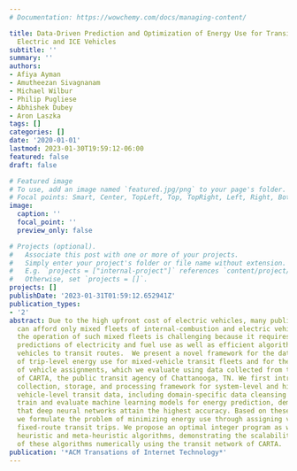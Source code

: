 ```yaml
---
# Documentation: https://wowchemy.com/docs/managing-content/

title: Data-Driven Prediction and Optimization of Energy Use for Transit Fleets of
  Electric and ICE Vehicles
subtitle: ''
summary: ''
authors:
- Afiya Ayman
- Amutheezan Sivagnanam
- Michael Wilbur
- Philip Pugliese
- Abhishek Dubey
- Aron Laszka
tags: []
categories: []
date: '2020-01-01'
lastmod: 2023-01-30T19:59:12-06:00
featured: false
draft: false

# Featured image
# To use, add an image named `featured.jpg/png` to your page's folder.
# Focal points: Smart, Center, TopLeft, Top, TopRight, Left, Right, BottomLeft, Bottom, BottomRight.
image:
  caption: ''
  focal_point: ''
  preview_only: false

# Projects (optional).
#   Associate this post with one or more of your projects.
#   Simply enter your project's folder or file name without extension.
#   E.g. `projects = ["internal-project"]` references `content/project/deep-learning/index.md`.
#   Otherwise, set `projects = []`.
projects: []
publishDate: '2023-01-31T01:59:12.652941Z'
publication_types:
- '2'
abstract: Due to the high upfront cost of electric vehicles, many public transit agencies
  can afford only mixed fleets of internal-combustion and electric vehicles. Optimizing
  the operation of such mixed fleets is challenging because it requires accurate trip-level
  predictions of electricity and fuel use as well as efficient algorithms for assigning
  vehicles to transit routes.  We present a novel framework for the data-driven prediction
  of trip-level energy use for mixed-vehicle transit fleets and for the optimization
  of vehicle assignments, which we evaluate using data collected from the bus fleet
  of CARTA, the public transit agency of Chattanooga, TN. We first introduce a data
  collection, storage, and processing framework for system-level and high-frequency
  vehicle-level transit data, including domain-specific data cleansing methods. We
  train and evaluate machine learning models for energy prediction, demonstrating
  that deep neural networks attain the highest accuracy. Based on these predictions,
  we formulate the problem of minimizing energy use through assigning vehicles to
  fixed-route transit trips. We propose an optimal integer program as well as efficient
  heuristic and meta-heuristic algorithms, demonstrating the scalability and performance
  of these algorithms numerically using the transit network of CARTA.
publication: '*ACM Transations of Internet Technology*'
---
```

